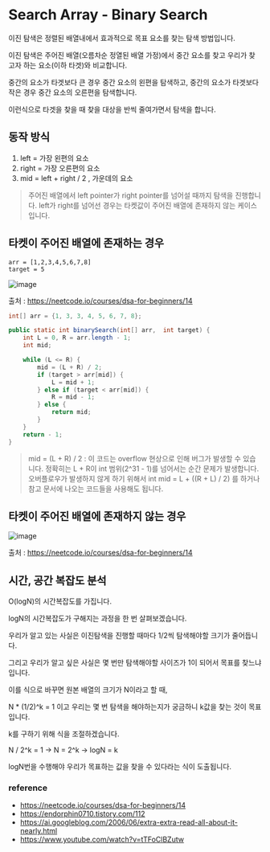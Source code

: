 # Search Array - Binary Search

이진 탐색은 정렬된 배열내에서 효과적으로 목표 요소를 찾는 탐색 방법입니다.

이진 탐색은 주어진 배열(오름차순 정열된 배열 가정)에서 중간 요소를 찾고 우리가 찾고자 하는 요소(이하 타겟)와 비교합니다.

중간의 요소가 타겟보다 큰 경우 중간 요소의 왼편을 탐색하고, 중간의 요소가 타겟보다 작은 경우 중간 요소의 오른편을 탐색합니다.

이런식으로 타겟을 찾을 때 찾을 대상을 반씩 줄여가면서 탐색을 합니다.

## 동작 방식

1. left = 가장 왼편의 요소
2. right = 가장 오른편의 요소
3. mid = left + right / 2 , 가운데의 요소

> 주어진 배열에서 left pointer가 right pointer를 넘어설 때까지 탐색을 진행합니다. left가 right를 넘어선 경우는 타켓값이 주어진 배열에 존재하지 않는 케이스 입니다.

## 타켓이 주어진 배열에 존재하는 경우

```text
arr = [1,2,3,4,5,6,7,8]
target = 5
```
![image](https://github.com/hwibaski/java-problem-solving/assets/85930725/e4366f06-d81a-4b87-aac0-050fc838c27e)


출처 : https://neetcode.io/courses/dsa-for-beginners/14

```java
int[] arr = {1, 3, 3, 4, 5, 6, 7, 8};

public static int binarySearch(int[] arr,  int target) {
    int L = 0, R = arr.length - 1;
    int mid;

    while (L <= R) {
        mid = (L + R) / 2;
        if (target > arr[mid]) {
            L = mid + 1;
        } else if (target < arr[mid]) {
            R = mid - 1;
        } else {
            return mid;
        }
    }
    return - 1;
}
```

> mid = (L + R) / 2 : 이 코드는 overflow 현상으로 인해 버그가 발생할 수 있습니다. 정확히는 L + R이 int 범위(2^31 - 1)를 넘어서는 순간 문제가 발생합니다.
> 오버플로우가 발생하지 않게 하기 위해서 int mid = L + ((R + L) / 2) 를 하거나 참고 문서에 나오는 코드들을 사용해도 됩니다.

## 타켓이 주어진 배열에 존재하지 않는 경우

![image](https://github.com/hwibaski/java-problem-solving/assets/85930725/bd962c32-83d0-4bc2-924e-b163537f73e9)


출처 : https://neetcode.io/courses/dsa-for-beginners/14

## 시간, 공간 복잡도 분석

O(logN)의 시간복잡도를 가집니다.

logN의 시간복잡도가 구해지는 과정을 한 번 살펴보겠습니다.

우리가 알고 있는 사실은 이진탐색을 진행할 때마다 1/2씩 탐색해야할 크기가 줄어듭니다.

그리고 우리가 알고 싶은 사실은 몇 번만 탐색해야할 사이즈가 1이 되어서 목표를 찾느냐 입니다.

이를 식으로 바꾸면 원본 배열의 크기가 N이라고 할 때,

N * (1/2)^k = 1 이고 우리는 몇 번 탐색을 해야하는지가 궁금하니 k값을 찾는 것이 목표입니다.

k를 구하기 위해 식을 조절하겠습니다.

N / 2^k = 1 -> N = 2^k -> logN = k

logN번을 수행해야 우리가 목표하는 값을 찾을 수 있다라는 식이 도출됩니다.

### reference

- https://neetcode.io/courses/dsa-for-beginners/14
- https://endorphin0710.tistory.com/112
- https://ai.googleblog.com/2006/06/extra-extra-read-all-about-it-nearly.html
- https://www.youtube.com/watch?v=tTFoClBZutw
